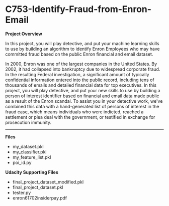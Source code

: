 # C753-Identify-Fraud-from-Enron-Email


**Project Overview**  

In this project, you will play detective, and put your machine learning skills to use by building an algorithm to identify Enron Employees who may have committed fraud based on the public Enron financial and email dataset.  

In 2000, Enron was one of the largest companies in the United States. By 2002, it had collapsed into bankruptcy due to widespread corporate fraud. In the resulting Federal investigation, a significant amount of typically confidential information entered into the public record, including tens of thousands of emails and detailed financial data for top executives. In this project, you will play detective, and put your new skills to use by building a person of interest identifier based on financial and email data made public as a result of the Enron scandal. To assist you in your detective work, we've combined this data with a hand-generated list of persons of interest in the fraud case, which means individuals who were indicted, reached a settlement or plea deal with the government, or testified in exchange for prosecution immunity.  

***************************************

**Files**

* my_dataset.pkl  
* my_classifier.pkl  
* my_feature_list.pkl  
* poi_id.py
  
  
  
**Udacity Supporting Files**

* final_project_dataset_modified.pkl  
* final_project_dataset.pkl   
* tester.py   
* enron61702insiderpay.pdf  

